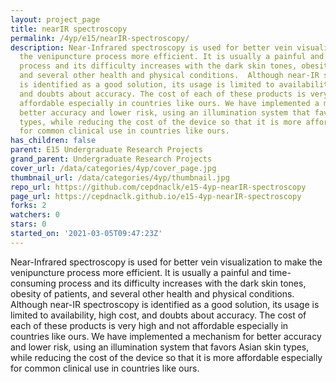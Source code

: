 ```yaml
---
layout: project_page
title: nearIR spectroscopy
permalink: /4yp/e15/nearIR-spectroscopy/
description: Near-Infrared spectroscopy is used for better vein visualization to make
  the venipuncture process more efficient. It is usually a painful and time-consuming
  process and its difficulty increases with the dark skin tones, obesity of patients,
  and several other health and physical conditions.  Although near-IR spectroscopy
  is identified as a good solution, its usage is limited to availability, high cost,
  and doubts about accuracy. The cost of each of these products is very high and not
  affordable especially in countries like ours. We have implemented a mechanism for
  better accuracy and lower risk, using an illumination system that favors Asian skin
  types, while reducing the cost of the device so that it is more affordable especially
  for common clinical use in countries like ours.
has_children: false
parent: E15 Undergraduate Research Projects
grand_parent: Undergraduate Research Projects
cover_url: /data/categories/4yp/cover_page.jpg
thumbnail_url: /data/categories/4yp/thumbnail.jpg
repo_url: https://github.com/cepdnaclk/e15-4yp-nearIR-spectroscopy
page_url: https://cepdnaclk.github.io/e15-4yp-nearIR-spectroscopy
forks: 2
watchers: 0
stars: 0
started_on: '2021-03-05T09:47:23Z'
---
```


Near-Infrared spectroscopy is used for better vein visualization to make the venipuncture process more efficient. It is usually a painful and time-consuming process and its difficulty increases with the dark skin tones, obesity of patients, and several other health and physical conditions.  Although near-IR spectroscopy is identified as a good solution, its usage is limited to availability, high cost, and doubts about accuracy. The cost of each of these products is very high and not affordable especially in countries like ours. We have implemented a mechanism for better accuracy and lower risk, using an illumination system that favors Asian skin types, while reducing the cost of the device so that it is more affordable especially for common clinical use in countries like ours.